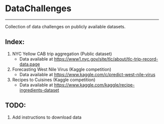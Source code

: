 # DataChallenges
---
Collection of data challenges on publicly available datasets.

## Index:
1. NYC Yellow CAB trip aggregation (Public dataset)
	* Data available at https://www1.nyc.gov/site/tlc/about/tlc-trip-record-data.page
2. Forecasting West Nile Virus (Kaggle competition)
	* Data available at https://www.kaggle.com/c/predict-west-nile-virus
3. Recipes to Cuisines (Kaggle competition)
	* Data available at https://www.kaggle.com/kaggle/recipe-ingredients-dataset


## TODO:
1. Add instructions to download data
